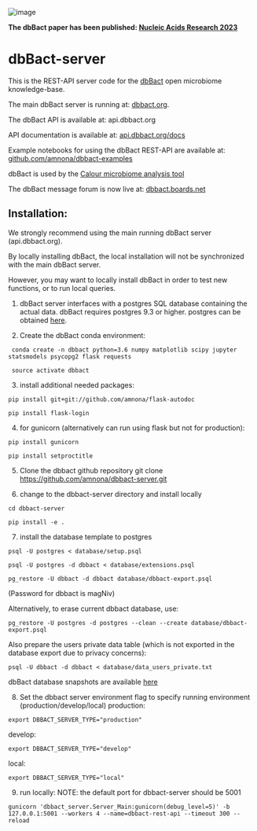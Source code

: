 ![image](https://github.com/amnona/dbbact-server/assets/5832946/f7f670cd-f9d9-4762-9471-b305fc52b081)

<b>The dbBact paper has been published: [Nucleic Acids Research 2023](https://doi.org/10.1093/nar/gkad527)</b>

# dbBact-server

This is the REST-API server code for the [dbBact](http://dbbact.org) open microbiome knowledge-base.

The main dbBact server is running at: [dbbact.org](http://dbbact.org).

The dbBact API is available at: api.dbbact.org

API documentation is available at: [api.dbbact.org/docs](http://api.dbbact.org/docs)

Example notebooks for using the dbBact REST-API are available at: [github.com/amnona/dbbact-examples](https://github.com/amnona/dbbact-examples)

dbBact is used by the [Calour microbiome analysis tool](https://github.com/biocore/calour)

The dbBact message forum is now live at: [dbbact.boards.net](https://dbbact.boards.net)

## Installation:
<test class="warning">
We strongly recommend using the main running dbBact server (api.dbbact.org).

By locally installing dbBact, the local installation will not be synchronized with the main dbBact server.
</test>

However, you may want to locally install dbBact in order to test new functions, or to run local queries.

1. dbBact server interfaces with a postgres SQL database containing the actual data. dbBact requires postgres 9.3 or higher. postgres can be obtained [here](https://www.postgresql.org/).

2. Create the dbBact conda environment:
```
 conda create -n dbbact python=3.6 numpy matplotlib scipy jupyter statsmodels psycopg2 flask requests

 source activate dbbact
 ```

3. install additional needed packages:
```
pip install git+git://github.com/amnona/flask-autodoc

pip install flask-login
```

4. for gunicorn (alternatively can run using flask but not for production):
```
pip install gunicorn

pip install setproctitle
```

5. Clone the dbbact github repository
  git clone https://github.com/amnona/dbbact-server.git

6. change to the dbbact-server directory and install locally
```
cd dbbact-server

pip install -e .
```

7. install the database template to postgres
```
psql -U postgres < database/setup.psql

psql -U postgres -d dbbact < database/extensions.psql

pg_restore -U dbbact -d dbbact database/dbbact-export.psql
```
(Password for dbbact is magNiv)

Alternatively, to erase current dbbact database, use:
```
pg_restore -U postgres -d postgres --clean --create database/dbbact-export.psql
```
Also prepare the users private data table (which is not exported in the database export due to privacy concerns):
```
psql -U dbbact -d dbbact < database/data_users_private.txt
```

dbBact database snapshots are available [here](https://dbbact.org/download)

8. Set the dbbact server environment flag to specify running environment (production/develop/local)
production:
```
export DBBACT_SERVER_TYPE="production"
```
develop:
```
export DBBACT_SERVER_TYPE="develop"
```
local:
```
export DBBACT_SERVER_TYPE="local"
```
9. run locally:
NOTE: the default port for dbbact-server should be 5001
```
gunicorn 'dbbact_server.Server_Main:gunicorn(debug_level=5)' -b 127.0.0.1:5001 --workers 4 --name=dbbact-rest-api --timeout 300 --reload
```
